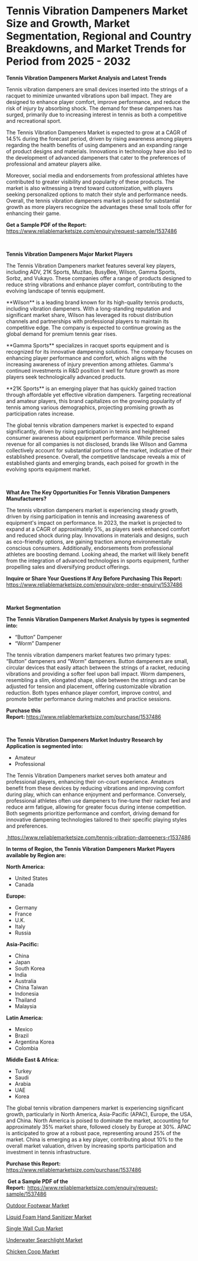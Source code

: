<p><h1>Tennis Vibration Dampeners Market Size and Growth, Market Segmentation, Regional and Country Breakdowns, and Market Trends for Period from 2025 -  2032</h1></p><p><strong>Tennis Vibration Dampeners Market Analysis and Latest Trends</strong></p>
<p><p>Tennis vibration dampeners are small devices inserted into the strings of a racquet to minimize unwanted vibrations upon ball impact. They are designed to enhance player comfort, improve performance, and reduce the risk of injury by absorbing shock. The demand for these dampeners has surged, primarily due to increasing interest in tennis as both a competitive and recreational sport. </p><p>The Tennis Vibration Dampeners Market is expected to grow at a CAGR of 14.5% during the forecast period, driven by rising awareness among players regarding the health benefits of using dampeners and an expanding range of product designs and materials. Innovations in technology have also led to the development of advanced dampeners that cater to the preferences of professional and amateur players alike. </p><p>Moreover, social media and endorsements from professional athletes have contributed to greater visibility and popularity of these products. The market is also witnessing a trend toward customization, with players seeking personalized options to match their style and performance needs. Overall, the tennis vibration dampeners market is poised for substantial growth as more players recognize the advantages these small tools offer for enhancing their game.</p></p>
<p><strong>Get a Sample PDF of the Report:&nbsp;</strong> <a href="https://www.reliablemarketsize.com/enquiry/request-sample/1537486?utm_campaign=2005&utm_medium=2&utm_source=Github&utm_content=ia&utm_term=05042025&utm_id=tennis-vibration-dampeners">https://www.reliablemarketsize.com/enquiry/request-sample/1537486</a></p>
<p>&nbsp;</p>
<p><strong>Tennis Vibration Dampeners Major Market Players</strong></p>
<p><p>The Tennis Vibration Dampeners market features several key players, including ADV, 21K Sports, Muzitao, BusyBee, Wilson, Gamma Sports, Sorbz, and Vukayo. These companies offer a range of products designed to reduce string vibrations and enhance player comfort, contributing to the evolving landscape of tennis equipment.</p><p>**Wilson** is a leading brand known for its high-quality tennis products, including vibration dampeners. With a long-standing reputation and significant market share, Wilson has leveraged its robust distribution channels and partnerships with professional players to maintain its competitive edge. The company is expected to continue growing as the global demand for premium tennis gear rises.</p><p>**Gamma Sports** specializes in racquet sports equipment and is recognized for its innovative dampening solutions. The company focuses on enhancing player performance and comfort, which aligns with the increasing awareness of injury prevention among athletes. Gamma's continued investments in R&D position it well for future growth as more players seek technologically advanced products.</p><p>**21K Sports** is an emerging player that has quickly gained traction through affordable yet effective vibration dampeners. Targeting recreational and amateur players, this brand capitalizes on the growing popularity of tennis among various demographics, projecting promising growth as participation rates increase.</p><p>The global tennis vibration dampeners market is expected to expand significantly, driven by rising participation in tennis and heightened consumer awareness about equipment performance. While precise sales revenue for all companies is not disclosed, brands like Wilson and Gamma collectively account for substantial portions of the market, indicative of their established presence. Overall, the competitive landscape reveals a mix of established giants and emerging brands, each poised for growth in the evolving sports equipment market.</p></p>
<p>&nbsp;</p>
<p><strong>What Are The Key Opportunities For Tennis Vibration Dampeners Manufacturers?</strong></p>
<p><p>The tennis vibration dampeners market is experiencing steady growth, driven by rising participation in tennis and increasing awareness of equipment's impact on performance. In 2023, the market is projected to expand at a CAGR of approximately 5%, as players seek enhanced comfort and reduced shock during play. Innovations in materials and designs, such as eco-friendly options, are gaining traction among environmentally conscious consumers. Additionally, endorsements from professional athletes are boosting demand. Looking ahead, the market will likely benefit from the integration of advanced technologies in sports equipment, further propelling sales and diversifying product offerings.</p></p>
<p><strong>Inquire or Share Your Questions If Any Before Purchasing This Report:</strong> <a href="https://www.reliablemarketsize.com/enquiry/pre-order-enquiry/1537486?utm_campaign=2005&utm_medium=2&utm_source=Github&utm_content=ia&utm_term=05042025&utm_id=tennis-vibration-dampeners">https://www.reliablemarketsize.com/enquiry/pre-order-enquiry/1537486</a></p>
<p>&nbsp;</p>
<p><strong>Market Segmentation</strong></p>
<p><strong>The Tennis Vibration Dampeners Market Analysis by types is segmented into:</strong></p>
<p><ul><li>“Button” Dampener</li><li>“Worm” Dampener</li></ul></p>
<p><p>The tennis vibration dampeners market features two primary types: “Button” dampeners and “Worm” dampeners. Button dampeners are small, circular devices that easily attach between the strings of a racket, reducing vibrations and providing a softer feel upon ball impact. Worm dampeners, resembling a slim, elongated shape, slide between the strings and can be adjusted for tension and placement, offering customizable vibration reduction. Both types enhance player comfort, improve control, and promote better performance during matches and practice sessions.</p></p>
<p><strong>Purchase this Report:&nbsp;</strong><a href="https://www.reliablemarketsize.com/purchase/1537486?utm_campaign=2005&utm_medium=2&utm_source=Github&utm_content=ia&utm_term=05042025&utm_id=tennis-vibration-dampeners">https://www.reliablemarketsize.com/purchase/1537486</a></p>
<p>&nbsp;</p>
<p><strong>The Tennis Vibration Dampeners Market Industry Research by Application is segmented into:</strong></p>
<p><ul><li>Amateur</li><li>Professional</li></ul></p>
<p><p>The Tennis Vibration Dampeners market serves both amateur and professional players, enhancing their on-court experience. Amateurs benefit from these devices by reducing vibrations and improving comfort during play, which can enhance enjoyment and performance. Conversely, professional athletes often use dampeners to fine-tune their racket feel and reduce arm fatigue, allowing for greater focus during intense competition. Both segments prioritize performance and comfort, driving demand for innovative dampening technologies tailored to their specific playing styles and preferences.</p></p>
<p><a href="https://www.reliablemarketsize.com/tennis-vibration-dampeners-r1537486?utm_campaign=2005&utm_medium=2&utm_source=Github&utm_content=ia&utm_term=05042025&utm_id=tennis-vibration-dampeners">&nbsp;https://www.reliablemarketsize.com/tennis-vibration-dampeners-r1537486</a></p>
<p><strong>In terms of Region, the Tennis Vibration Dampeners Market Players available by Region are:</strong></p>
<p>
    <p> <strong> North America: </strong>
        <ul>
            <li>United States</li>
            <li>Canada</li>
        </ul>
        </p> 
    <p> <strong> Europe: </strong>
        <ul>
            <li>Germany</li>
            <li>France</li>
            <li>U.K.</li>
            <li>Italy</li>
            <li>Russia</li>
        </ul>
        </p> 
    <p> <strong> Asia-Pacific: </strong>
        <ul>
            <li>China</li>
            <li>Japan</li>
            <li>South Korea</li>
            <li>India</li>
            <li>Australia</li>
            <li>China Taiwan</li>
            <li>Indonesia</li>
            <li>Thailand</li>
            <li>Malaysia</li>
        </ul>
        </p> 
    <p> <strong> Latin America: </strong>
        <ul>
            <li>Mexico</li>
            <li>Brazil</li>
            <li>Argentina Korea</li>
            <li>Colombia</li>
        </ul>
        </p> 
    <p> <strong> Middle East & Africa: </strong>
        <ul>
            <li>Turkey</li>
            <li>Saudi</li>
            <li>Arabia</li>
            <li>UAE</li>
            <li>Korea</li>
        </ul>
    </p>
    </p>
<p><p>The global tennis vibration dampeners market is experiencing significant growth, particularly in North America, Asia-Pacific (APAC), Europe, the USA, and China. North America is poised to dominate the market, accounting for approximately 35% market share, followed closely by Europe at 30%. APAC is anticipated to grow at a robust pace, representing around 25% of the market. China is emerging as a key player, contributing about 10% to the overall market valuation, driven by increasing sports participation and investment in tennis infrastructure.</p></p>
<p><strong>Purchase this Report: </strong><a href="https://www.reliablemarketsize.com/purchase/1537486?utm_campaign=2005&utm_medium=2&utm_source=Github&utm_content=ia&utm_term=05042025&utm_id=tennis-vibration-dampeners">https://www.reliablemarketsize.com/purchase/1537486</a></p>
<p>&nbsp;<strong>Get a Sample PDF of the Report:&nbsp;&nbsp;</strong><a href="https://www.reliablemarketsize.com/enquiry/request-sample/1537486?utm_campaign=2005&utm_medium=2&utm_source=Github&utm_content=ia&utm_term=05042025&utm_id=tennis-vibration-dampeners">https://www.reliablemarketsize.com/enquiry/request-sample/1537486</a></p>
<p><strong></strong></p>
<p><p><a href="https://github.com/cevelilozano93/Market-Research-Report-List-1/blob/main/outdoor-footwear-market.md?utm_campaign=2005&utm_medium=2&utm_source=Github&utm_content=ia&utm_term=05042025&utm_id=tennis-vibration-dampeners">Outdoor Footwear Market</a></p><p><a href="https://github.com/myrieronays5/Market-Research-Report-List-1/blob/main/liquid-foam-hand-sanitizer-market.md?utm_campaign=2005&utm_medium=2&utm_source=Github&utm_content=ia&utm_term=05042025&utm_id=tennis-vibration-dampeners">Liquid Foam Hand Sanitizer Market</a></p><p><a href="https://github.com/gogashopkewy/Market-Research-Report-List-1/blob/main/single-wall-cup-market.md?utm_campaign=2005&utm_medium=2&utm_source=Github&utm_content=ia&utm_term=05042025&utm_id=tennis-vibration-dampeners">Single Wall Cup Market</a></p><p><a href="https://github.com/vestadjogile/Market-Research-Report-List-1/blob/main/underwater-searchlight-market.md?utm_campaign=2005&utm_medium=2&utm_source=Github&utm_content=ia&utm_term=05042025&utm_id=tennis-vibration-dampeners">Underwater Searchlight Market</a></p><p><a href="https://github.com/eskelimaksic/Market-Research-Report-List-1/blob/main/chicken-coop-market.md?utm_campaign=2005&utm_medium=2&utm_source=Github&utm_content=ia&utm_term=05042025&utm_id=tennis-vibration-dampeners">Chicken Coop Market</a></p></p>